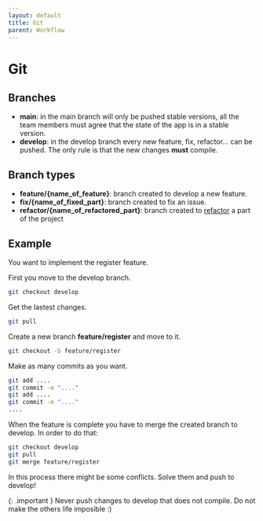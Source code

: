 ```yaml
---
layout: default
title: Git 
parent: Workflow 
---
```


# Git

## Branches

- **main**: in the main branch will only be pushed stable versions, all the team members must agree that the state of the app is in a stable version.
- **develop**: in the develop branch every new feature, fix, refactor... can be pushed. The only rule is that the new changes **must** compile.

## Branch types

- **feature/{name_of_feature}**: branch created to develop a new feature.
- **fix/{name_of_fixed_part}**: branch created to fix an issue.
- **refactor/{name_of_refactored_part}**: branch created to [refactor](https://en.wikipedia.org/wiki/Code_refactoring) a part of the project

## Example

You want to implement the register feature.

First you move to the develop branch.

```bash
git checkout develop
```

Get the lastest changes.

```bash
git pull
```

Create a new branch **feature/register** and move to it.
```bash
git checkout -b feature/register
```

Make as many commits as you want.

```bash
git add ....
git commit -m "...."
git add ....
git commit -m "...." 
....
```

When the feature is complete you have to merge the created branch to develop. In order to do that:

```bash
git checkout develop
git pull
git merge feature/register
```

In this process there might be some conflicts. Solve them and push to develop!

{: .important }
Never push changes to develop that does not compile. Do not make the others life imposible :)

